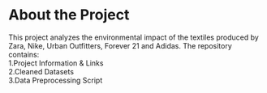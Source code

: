 <H1>About the Project </H1>
This project analyzes the environmental impact of the textiles produced by Zara, Nike, Urban Outfitters, Forever 21 and Adidas.
The repository contains:<br>
1.Project Information & Links<br>
2.Cleaned Datasets<br>
3.Data Preprocessing Script<br>
